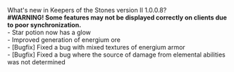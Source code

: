 What's new in Keepers of the Stones version II 1.0.0.8?<br />
**#WARNING! Some features may not be displayed correctly on clients due to poor synchronization.**
<br />- Star potion now has a glow
<br />- Improved generation of energium ore
<br />- [Bugfix] Fixed a bug with mixed textures of energium armor
<br />- [Bugfix] Fixed a bug where the source of damage from elemental abilities was not determined